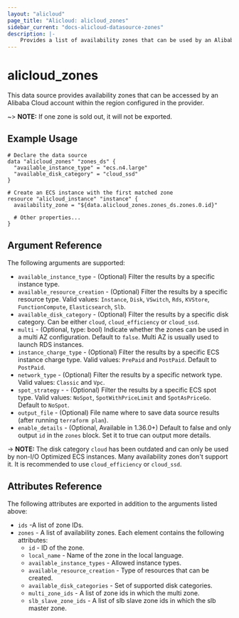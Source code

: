 ```yaml
---
layout: "alicloud"
page_title: "Alicloud: alicloud_zones"
sidebar_current: "docs-alicloud-datasource-zones"
description: |-
    Provides a list of availability zones that can be used by an Alibaba Cloud account.
---
```


# alicloud\_zones

This data source provides availability zones that can be accessed by an Alibaba Cloud account within the region configured in the provider.


~> **NOTE:** If one zone is sold out, it will not be exported.

## Example Usage

```
# Declare the data source
data "alicloud_zones" "zones_ds" {
  "available_instance_type" = "ecs.n4.large"
  "available_disk_category" = "cloud_ssd"
}

# Create an ECS instance with the first matched zone
resource "alicloud_instance" "instance" {
  availability_zone = "${data.alicloud_zones.zones_ds.zones.0.id}"

  # Other properties...
}
```

## Argument Reference

The following arguments are supported:

* `available_instance_type` - (Optional) Filter the results by a specific instance type.
* `available_resource_creation` - (Optional) Filter the results by a specific resource type.
Valid values: `Instance`, `Disk`, `VSwitch`, `Rds`, `KVStore`, `FunctionCompute`, `Elasticsearch`, `Slb`.
* `available_disk_category` - (Optional) Filter the results by a specific disk category. Can be either `cloud`, `cloud_efficiency` or `cloud_ssd`.
* `multi` - (Optional, type: bool) Indicate whether the zones can be used in a multi AZ configuration. Default to `false`. Multi AZ is usually used to launch RDS instances.
* `instance_charge_type` - (Optional) Filter the results by a specific ECS instance charge type. Valid values: `PrePaid` and `PostPaid`. Default to `PostPaid`.
* `network_type` - (Optional) Filter the results by a specific network type. Valid values: `Classic` and `Vpc`.
* `spot_strategy` - - (Optional) Filter the results by a specific ECS spot type. Valid values: `NoSpot`, `SpotWithPriceLimit` and `SpotAsPriceGo`. Default to `NoSpot`.
* `output_file` - (Optional) File name where to save data source results (after running `terraform plan`).
* `enable_details` - (Optional, Available in 1.36.0+) Default to false and only output `id` in the `zones` block. Set it to true can output more details.

-> **NOTE:** The disk category `cloud` has been outdated and can only be used by non-I/O Optimized ECS instances. Many availability zones don't support it. It is recommended to use `cloud_efficiency` or `cloud_ssd`.

## Attributes Reference

The following attributes are exported in addition to the arguments listed above:

* `ids` -A list of zone IDs.
* `zones` - A list of availability zones. Each element contains the following attributes:
  * `id` - ID of the zone.
  * `local_name` - Name of the zone in the local language.
  * `available_instance_types` - Allowed instance types.
  * `available_resource_creation` - Type of resources that can be created.
  * `available_disk_categories` - Set of supported disk categories.
  * `multi_zone_ids` - A list of zone ids in which the multi zone.
  * `slb_slave_zone_ids` - A list of slb slave zone ids in which the slb master zone.
